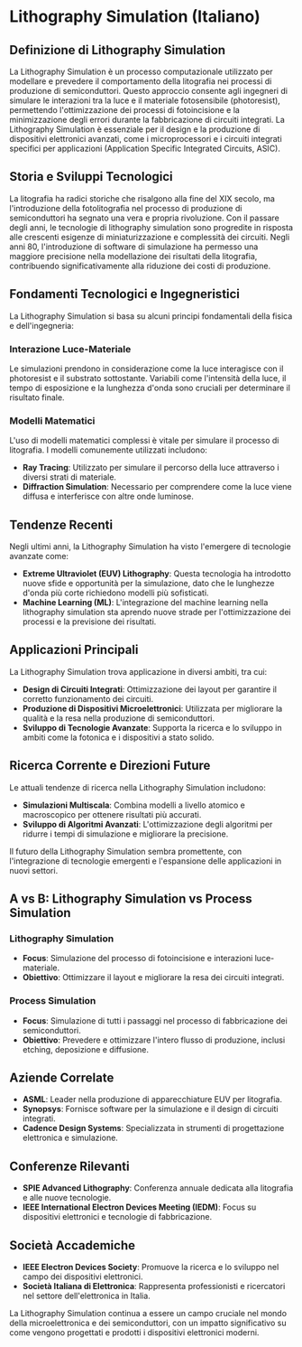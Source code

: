 # Lithography Simulation (Italiano)

## Definizione di Lithography Simulation

La Lithography Simulation è un processo computazionale utilizzato per modellare e prevedere il comportamento della litografia nei processi di produzione di semiconduttori. Questo approccio consente agli ingegneri di simulare le interazioni tra la luce e il materiale fotosensibile (photoresist), permettendo l'ottimizzazione dei processi di fotoincisione e la minimizzazione degli errori durante la fabbricazione di circuiti integrati. La Lithography Simulation è essenziale per il design e la produzione di dispositivi elettronici avanzati, come i microprocessori e i circuiti integrati specifici per applicazioni (Application Specific Integrated Circuits, ASIC).

## Storia e Sviluppi Tecnologici

La litografia ha radici storiche che risalgono alla fine del XIX secolo, ma l'introduzione della fotolitografia nel processo di produzione di semiconduttori ha segnato una vera e propria rivoluzione. Con il passare degli anni, le tecnologie di lithography simulation sono progredite in risposta alle crescenti esigenze di miniaturizzazione e complessità dei circuiti. Negli anni 80, l'introduzione di software di simulazione ha permesso una maggiore precisione nella modellazione dei risultati della litografia, contribuendo significativamente alla riduzione dei costi di produzione.

## Fondamenti Tecnologici e Ingegneristici

La Lithography Simulation si basa su alcuni principi fondamentali della fisica e dell'ingegneria:

### Interazione Luce-Materiale

Le simulazioni prendono in considerazione come la luce interagisce con il photoresist e il substrato sottostante. Variabili come l'intensità della luce, il tempo di esposizione e la lunghezza d'onda sono cruciali per determinare il risultato finale.

### Modelli Matematici

L'uso di modelli matematici complessi è vitale per simulare il processo di litografia. I modelli comunemente utilizzati includono:

- **Ray Tracing**: Utilizzato per simulare il percorso della luce attraverso i diversi strati di materiale.
- **Diffraction Simulation**: Necessario per comprendere come la luce viene diffusa e interferisce con altre onde luminose.

## Tendenze Recenti

Negli ultimi anni, la Lithography Simulation ha visto l'emergere di tecnologie avanzate come:

- **Extreme Ultraviolet (EUV) Lithography**: Questa tecnologia ha introdotto nuove sfide e opportunità per la simulazione, dato che le lunghezze d'onda più corte richiedono modelli più sofisticati.
- **Machine Learning (ML)**: L'integrazione del machine learning nella lithography simulation sta aprendo nuove strade per l'ottimizzazione dei processi e la previsione dei risultati.

## Applicazioni Principali

La Lithography Simulation trova applicazione in diversi ambiti, tra cui:

- **Design di Circuiti Integrati**: Ottimizzazione dei layout per garantire il corretto funzionamento dei circuiti.
- **Produzione di Dispositivi Microelettronici**: Utilizzata per migliorare la qualità e la resa nella produzione di semiconduttori.
- **Sviluppo di Tecnologie Avanzate**: Supporta la ricerca e lo sviluppo in ambiti come la fotonica e i dispositivi a stato solido.

## Ricerca Corrente e Direzioni Future

Le attuali tendenze di ricerca nella Lithography Simulation includono:

- **Simulazioni Multiscala**: Combina modelli a livello atomico e macroscopico per ottenere risultati più accurati.
- **Sviluppo di Algoritmi Avanzati**: L'ottimizzazione degli algoritmi per ridurre i tempi di simulazione e migliorare la precisione.

Il futuro della Lithography Simulation sembra promettente, con l'integrazione di tecnologie emergenti e l'espansione delle applicazioni in nuovi settori.

## A vs B: Lithography Simulation vs Process Simulation

### Lithography Simulation

- **Focus**: Simulazione del processo di fotoincisione e interazioni luce-materiale.
- **Obiettivo**: Ottimizzare il layout e migliorare la resa dei circuiti integrati.

### Process Simulation

- **Focus**: Simulazione di tutti i passaggi nel processo di fabbricazione dei semiconduttori.
- **Obiettivo**: Prevedere e ottimizzare l'intero flusso di produzione, inclusi etching, deposizione e diffusione.

## Aziende Correlate

- **ASML**: Leader nella produzione di apparecchiature EUV per litografia.
- **Synopsys**: Fornisce software per la simulazione e il design di circuiti integrati.
- **Cadence Design Systems**: Specializzata in strumenti di progettazione elettronica e simulazione.

## Conferenze Rilevanti

- **SPIE Advanced Lithography**: Conferenza annuale dedicata alla litografia e alle nuove tecnologie.
- **IEEE International Electron Devices Meeting (IEDM)**: Focus su dispositivi elettronici e tecnologie di fabbricazione.

## Società Accademiche

- **IEEE Electron Devices Society**: Promuove la ricerca e lo sviluppo nel campo dei dispositivi elettronici.
- **Società Italiana di Elettronica**: Rappresenta professionisti e ricercatori nel settore dell'elettronica in Italia.

La Lithography Simulation continua a essere un campo cruciale nel mondo della microelettronica e dei semiconduttori, con un impatto significativo su come vengono progettati e prodotti i dispositivi elettronici moderni.